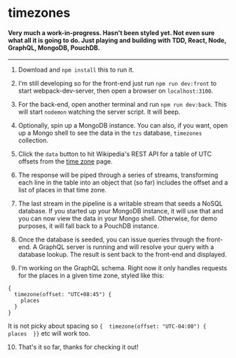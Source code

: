 # timezones

#### Very much a work-in-progress.  Hasn't been styled yet.  Not even sure what all it is going to do.  Just playing and building with TDD, React, Node, GraphQL, MongoDB, PouchDB.
-------------------------------------------------------------------------------

1.  Download and `npm install` this to run it.

2.  I'm still developing so for the front-end just run `npm run dev:front` to start webpack-dev-server, then open a browser on `localhost:3100`.

3.  For the back-end, open another terminal and run `npm run dev:back`.  This will start `nodemon` watching the server script.  It will beep.

4.  Optionally, spin up a MongoDB instance.  You can also, if you want, open up a Mongo shell to see the data in the `tzs` database, `timezones` collection.

5.  Click the `data` button to hit Wikipedia's REST API for a table of UTC offsets from the [time zone](https://en.wikipedia.org/wiki/Time_zone) page.

6.  The response will be piped through a series of streams, transforming each line in the table into an object that (so far) includes the offset and a list of places in that time zone.

7.  The last stream in the pipeline is a writable stream that seeds a NoSQL database.  If you started up your MongoDB instance, it will use that and you can now view the data in your Mongo shell.  Otherwise, for demo purposes, it will fall back to a PouchDB instance.

8.  Once the database is seeded, you can issue queries through the front-end.  A GraphQL server is running and will resolve your query with a database lookup.  The result is sent back to the front-end and displayed.

9.  I'm working on the GraphQL schema.  Right now it only handles requests for the places in a given time zone, styled like this:

```
{
  timezone(offset: "UTC+08:45") {
    places
  }
}
```

It is not picky about spacing so `{  timezone(offset: "UTC-04:00") {    places  }}` etc will work too.

10.  That's it so far, thanks for checking it out!
